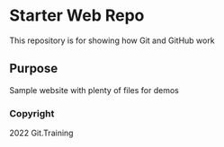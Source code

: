 # Starter Web Repo

This repository is for showing how Git and GitHub work

## Purpose

Sample website with plenty of files for demos

### Copyright

2022 Git.Training